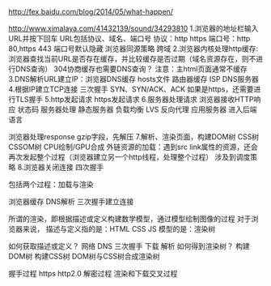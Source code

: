 http://fex.baidu.com/blog/2014/05/what-happen/

http://www.ximalaya.com/41432139/sound/34293810
1.浏览器的地址栏输入URL并按下回车
  URL包括协议、域名、端口号
  协议：http https
  端口号：http 80,https 443  端口号默认隐藏
  浏览器同源策略 跨域
2.浏览器内核处理http缓存:浏览器查找当前URL是否存在缓存，并比较缓存是否过期（域名资源存在，则不进行DNS查询）  304协商缓存也需要DNS查询？
  注意：主html页面通常不缓存
3.DNS解析URL建立IP：浏览器DNS缓存 hosts文件 路由器缓存  ISP DNS服务器
4.根据IP建立TCP连接 三次握手 SYN、SYN/ACK、ACK
  如果是https，还需要进行TLS握手
5.http发起请求
  https发起请求
6.服务器处理请求 浏览器接收HTTP响应 状态码
  服务器处理
  静态服务器 负载均衡 LVS 反向代理
  应用服务器
  进入后端语言

  浏览器处理response
  gzip字段，先解压
7.解析、渲染页面，构建DOM树 CSS树 CSSOM树 CPU绘制/GPU合成
  外链资源的加载：遇到src link属性的资源，还会再次发起整个过程（浏览器建立另一个http线程，处理整个过程）
                涉及到调度策略
8.浏览器关闭连接 四次握手





包括两个过程：加载与渲染

浏览器缓存
DNS解析
三次握手建立连接


所谓的渲染，即根据描述或定义构建数学模型，通过模型绘制图像的过程
对于浏览器来说，
描述与定义指的是：HTML CSS JS
模型的是：渲染树


如何获取描述或定义？
  网络 DNS 三次握手
  下载
  解析
如何得到渲染树？
  构建DOM树
  构建CSS树
  DOM树与CSS树合成渲染树
  
  
握手过程
https http2.0 解密过程
渲染和下载交叉过程